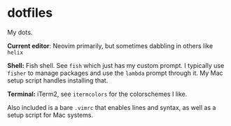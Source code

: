 # dotfiles
My dots.

**Current editor**: Neovim primarily, but sometimes dabbling in others like `helix`

**Shell:** Fish shell. See `fish` which just has my custom prompt. I typically use `fisher` to manage packages and use the `lambda` prompt through it. My Mac setup script handles installing that.

**Terminal:** iTerm2, see `itermcolors` for the colorschemes I like.


Also included is a bare `.vimrc` that enables lines and syntax, as well as a setup script for Mac systems. 

